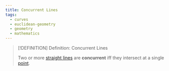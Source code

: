 ```yaml
---
title: Concurrent Lines
tags:
  - curves
  - euclidean-geometry
  - geometry
  - mathematics
---
```


>[!DEFINITION] Definition: Concurrent Lines
>
>Two or more [straight lines](Straight%20Line.md) are **concurrent** iff they intersect at a single [point](../../Euclidean%20Geometry.md).
>